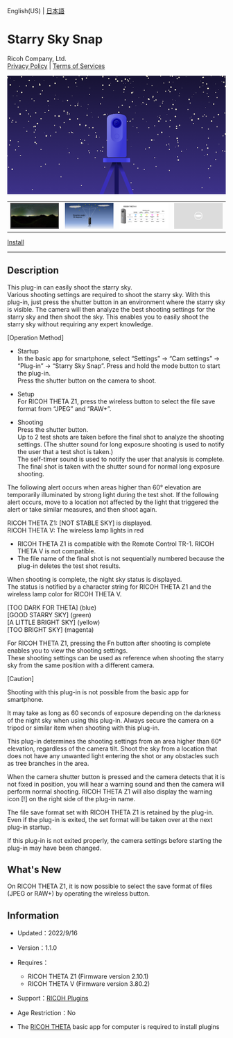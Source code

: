 English(US) | [日本語](README.ja.md)

# Starry Sky Snap
Ricoh Company, Ltd.  
[Privacy Policy](../../README.md#privacy-policy) | [Terms of Services](../../README.md#terms-of-services)

<div align="center">
 <img src="1.png">

 <table>
  <tr>
   <td><img src="2.png"></td>
   <td><img src="3.png"></td>
   <td><img src="4.png"></td>
   <td><img src="../../resources/common/img/noimg.png"></td>
  </tr>
 </table>
</div>

[Install](https://link.ricoh360.com/plugins/com.theta360.starryskysnap/apk)

***

## Description
This plug-in can easily shoot the starry sky.  
Various shooting settings are required to shoot the starry sky. With this plug-in, just press the shutter button in an environment where the starry sky is visible. The camera will then analyze the best shooting settings for the starry sky and then shoot the sky. This enables you to easily shoot the starry sky without requiring any expert knowledge.  

[Operation Method]  

- Startup  
In the basic app for smartphone, select “Settings” → “Cam settings” → “Plug-in” → “Starry Sky Snap”.
Press and hold the mode button to start the plug-in.  
Press the shutter button on the camera to shoot.  

- Setup  
For RICOH THETA Z1, press the wireless button to select the file save format from “JPEG” and “RAW+”.  

- Shooting  
Press the shutter button.  
Up to 2 test shots are taken before the final shot to analyze the shooting settings. (The shutter sound for long exposure shooting is used to notify the user that a test shot is taken.)  
The self-timer sound is used to notify the user that analysis is complete.  
The final shot is taken with the shutter sound for normal long exposure shooting.  

The following alert occurs when areas higher than 60° elevation are temporarily illuminated by strong light during the test shot. If the following alert occurs, move to a location not affected by the light that triggered the alert or take similar measures, and then shoot again.  

RICOH THETA Z1: [NOT STABLE SKY] is displayed.  
RICOH THETA V: The wireless lamp lights in red  

* RICOH THETA Z1 is compatible with the Remote Control TR-1. RICOH THETA V is not compatible.  
* The file name of the final shot is not sequentially numbered because the plug-in deletes the test shot results.  

When shooting is complete, the night sky status is displayed.  
The status is notified by a character string for RICOH THETA Z1 and the wireless lamp color for RICOH THETA V.  

[TOO DARK FOR THETA] (blue)  
[GOOD STARRY SKY] (green)  
[A LITTLE BRIGHT SKY] (yellow)  
[TOO BRIGHT SKY] (magenta)  

For RICOH THETA Z1, pressing the Fn button after shooting is complete enables you to view the shooting settings.  
These shooting settings can be used as reference when shooting the starry sky from the same position with a different camera.  


[Caution]  

Shooting with this plug-in is not possible from the basic app for smartphone.  

It may take as long as 60 seconds of exposure depending on the darkness of the night sky when using this plug-in. Always secure the camera on a tripod or similar item when shooting with this plug-in.  

This plug-in determines the shooting settings from an area higher than 60° elevation, regardless of the camera tilt. Shoot the sky from a location that does not have any unwanted light entering the shot or any obstacles such as tree branches in the area.  

When the camera shutter button is pressed and the camera detects that it is not fixed in position, you will hear a warning sound and then the camera will perform normal shooting. RICOH THETA Z1 will also display the warning icon [!] on the right side of the plug-in name.  

The file save format set with RICOH THETA Z1 is retained by the plug-in. Even if the plug-in is exited, the set format will be taken over at the next plug-in startup.  

If this plug-in is not exited properly, the camera settings before starting the plug-in may have been changed.  

## What's New
On RICOH THETA Z1, it is now possible to select the save format of files (JPEG or RAW+) by operating the wireless button.

## Information
  * Updated：2022/9/16
  * Version：1.1.0
  * Requires：
    * RICOH THETA Z1 (Firmware version 2.10.1)
    * RICOH THETA V (Firmware version 3.80.2)
  * Support：[RICOH Plugins](https://support.theta360.com/ja/)
  * Age Restriction：No

* The [RICOH THETA](https://theta360.com/ja/about/application/pc.html#app-detail-01) basic app for computer is required to install plugins
